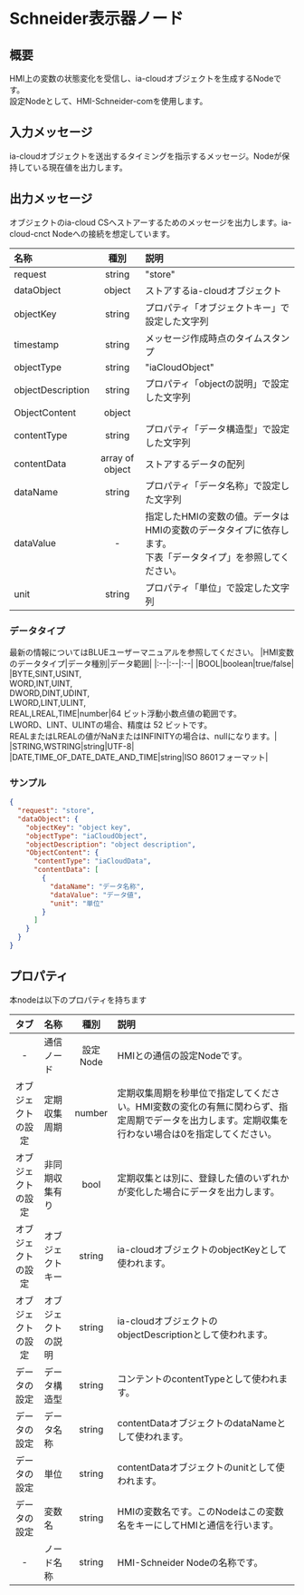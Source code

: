 # Schneider表示器ノード

## 概要

HMI上の変数の状態変化を受信し、ia-cloudオブジェクトを生成するNodeです。  
設定Nodeとして、HMI-Schneider-comを使用します。

## 入力メッセージ

ia-cloudオブジェクトを送出するタイミングを指示するメッセージ。Nodeが保持している現在値を出力します。

## 出力メッセージ

オブジェクトのia-cloud CSへストアーするためのメッセージを出力します。ia-cloud-cnct Nodeへの接続を想定しています。

|名称|種別|説明|
|:--|:-:|:--|
|request|string|"store"|
|dataObject|object|ストアするia-cloudオブジェクト|
|objectKey|string|プロパティ「オブジェクトキー」で設定した文字列|
|timestamp|string|メッセージ作成時点のタイムスタンプ|
|objectType|string|"iaCloudObject"|
|objectDescription|string|プロパティ「objectの説明」で設定した文字列|
|ObjectContent|object| |
|contentType|string|プロパティ「データ構造型」で設定した文字列|
|contentData|array of object|ストアするデータの配列|
|dataName|string|プロパティ「データ名称」で設定した文字列|
|dataValue|-|指定したHMIの変数の値。データはHMIの変数のデータタイプに依存します。<br>下表「データタイプ」を参照してください。|
|unit|string|プロパティ「単位」で設定した文字列|

### データタイプ

最新の情報についてはBLUEユーザーマニュアルを参照してください。
|HMI変数のデータタイプ|データ種別|データ範囲|
|:--|:--|:--|
|BOOL|boolean|true/false|
|BYTE,SINT,USINT,<br>WORD,INT,UINT,<br>DWORD,DINT,UDINT,<br>LWORD,LINT,ULINT,<br>REAL,LREAL,TIME|number|64 ビット浮動小数点値の範囲です。<br>LWORD、LINT、ULINTの場合、精度は 52 ビットです。<br>REALまたはLREALの値がNaNまたはINFINITYの場合は、nullになります。|
|STRING,WSTRING|string|UTF-8|
|DATE,TIME_OF_DATE_DATE_AND_TIME|string|ISO 8601フォーマット|

### サンプル

```json
{
  "request": "store",
  "dataObject": {
    "objectKey": "object key",
    "objectType": "iaCloudObject",
    "objectDescription": "object description",
    "ObjectContent": {
      "contentType": "iaCloudData",
      "contentData": [
        {
          "dataName": "データ名称",
          "dataValue": "データ値",
          "unit": "単位"
        }
      ]
    }
  }
}
```

## プロパティ

本nodeは以下のプロパティを持ちます

|タブ|名称|種別|説明|
|:-:|:--|:-:|:--|
|-|通信ノード|設定Node|HMIとの通信の設定Nodeです。|
|オブジェクトの設定|定期収集周期|number|定期収集周期を秒単位で指定してください。HMI変数の変化の有無に関わらず、指定周期でデータを出力します。定期収集を行わない場合は0を指定してください。|
|オブジェクトの設定|非同期収集有り|bool|定期収集とは別に、登録した値のいずれかが変化した場合にデータを出力します。|
|オブジェクトの設定|オブジェクトキー|string|ia-cloudオブジェクトのobjectKeyとして使われます。|
|オブジェクトの設定|オブジェクトの説明|string|ia-cloudオブジェクトのobjectDescriptionとして使われます。|
|データの設定|データ構造型|string|コンテントのcontentTypeとして使われます。|
|データの設定|データ名称|string|contentDataオブジェクトのdataNameとして使われます。|
|データの設定|単位|string|contentDataオブジェクトのunitとして使われます。|
|データの設定|変数名|string|HMIの変数名です。このNodeはこの変数名をキーにしてHMIと通信を行います。|
|-|ノード名称|string|HMI-Schneider Nodeの名称です。|
